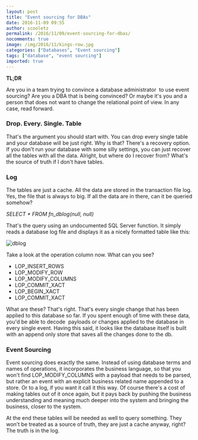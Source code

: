 ```yaml
---
layout: post
title: "Event sourcing for DBAs"
date: 2016-11-09 09:55
author: scooletz
permalink: /2016/11/09/event-sourcing-for-dbas/
nocomments: true
image: /img/2016/11/kings-row.jpg
categories: ["Databases", "Event sourcing"]
tags: ["database", "event sourcing"]
imported: true
---
```


**TL;DR**

Are you in a team trying to convince a database administrator  to use event sourcing? Are you a DBA that is being convinced? Or maybe it's you and a person that does not want to change the relational point of view. In any case, read forward.

### Drop. Every. Single. Table

That's the argument you should start with. You can drop every single table and your database will be just right. Why is that? There's a recovery option. If you don't run your database with some silly settings, you can just recover all the tables with all the data. Alright, but where do I recover from? What's the source of truth if I don't have tables.

### Log

The tables are just a cache. All the data are stored in the transaction file log. Yes, the file that is always to big. If all the data are in there, can it be queried somehow?

*SELECT * FROM fn_dblog(null, null)*

That's the query using an undocumented SQL Server function. It simply reads a database log file and displays it as a nicely formatted table like this:

![dblog](/img/2016/11/dblog.png)

Take a look at the operation column now. What can you see?

* LOP_INSERT_ROWS
* LOP_MODIFY_ROW
* LOP_MODIFY_COLUMNS
* LOP_COMMIT_XACT
* LOP_BEGIN_XACT
* LOP_COMMIT_XACT

What are these? That's right. That's every single change that has been applied to this database so far. If you spent enough of time with these data, you'd be able to decode  payloads or changes applied to the database in every single event. Having this said, it looks like the database itself is built with an append only store that saves all the changes done to the db.

### Event Sourcing

Event sourcing does exactly the same. Instead of using database terms and names of operations, it incorporates the business language, so that you won't find LOP_MODIFY_COLUMNS with a payload that needs to be parsed, but rather an event with an explicit business related name appended to a store. Or to a log, if you want it call it this way. Of course there's a cost of making tables out of it once again, but it pays back by pushing the business understanding and meaning much deeper into the system and bringing the business, closer to the system.

At the end these tables will be needed as well to query something. They won't be treated as a source of truth, they are just a cache anyway, right? The truth is in the log.
